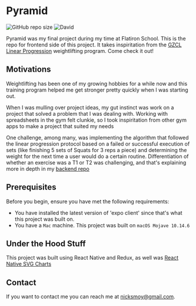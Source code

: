 # Pyramid 

<!--- These are examples. See https://shields.io for others or to customize this set of shields. You might want to include dependencies, project status and licence info here --->
![GitHub repo size](https://img.shields.io/github/repo-size/ohnickmoy/Pyramid_Frontend)
![David](https://img.shields.io/david/ohnickmoy/Pyramid_Frontend)

Pyramid was my final project during my time at Flatiron School. This is the repo for frontend side of this project. It takes inspiritation from the [GZCL Linear Progression](http://swoleateveryheight.blogspot.com/2014/07/the-gzcl-method-simplified_13.html) weightlifting program. Come check it out!

##  Motivations

Weightlifting has been one of my growing hobbies for a while now and this training program helped me get stronger pretty quickly when I was starting out. 

When I was mulling over project ideas, my gut instinct was work on a project that solved a problem that I was dealing with. Working with spreadsheets in the gym felt clunkie, so I took inspiritation from other gym apps to make a project that suited my needs 

One challenge, among many, was implementing the algorithm that followed the linear progression protocol based on a failed or successful execution of sets (like finishing 5 sets of Squats for 3 reps a piece) and determining the weight for the next time a user would do a certain routine. Differentiation of whether an exercise was a T1 or T2 was challenging, and that's explaining more in depth in my [backend repo](https://github.com/ohnickmoy/Pyramid_Backend) 

## Prerequisites

Before you begin, ensure you have met the following requirements:
* You have installed the latest version of 'expo client' since that's what this project was built on.
* You have a `Mac` machine. This project was built on `macOS Mojave 10.14.6`

## Under the Hood Stuff

This project was built using React Native and Redux, as well was [React Native SVG Charts](https://github.com/JesperLekland/react-native-svg-charts)

## Contact

If you want to contact me you can reach me at <nicksmoy@gmail.com>.
